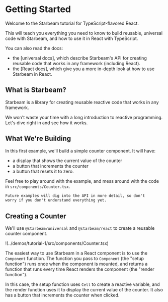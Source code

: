 # Getting Started

<script setup lang="ts">
import * as config from "../demos/tutorial-1/config.js";
</script>

Welcome to the Starbeam tutorial for TypeScript-flavored React.

This will teach you everything you need to know to build
reusable, universal code with Starbeam, and how to use it in
React with TypeScript.

You can also read the docs:

- the [universal docs], which describe Starbeam's API for
  creating reusable code that works in any framework (including
  React).
- the [React docs], which give you a more in-depth look at how to
  use Starbeam in React.

## What is Starbeam?

Starbeam is a library for creating reusable reactive code that
works in any framework.

We won't waste your time with a long introduction to reactive
programming. Let's dive right in and see how it works.

## What We're Building

In this first example, we'll build a simple counter component. It
will have:

- a display that shows the current value of the counter
- a button that increments the counter
- a button that resets it to zero.

<Demo :config="config" :size="300" />

Feel free to play around with the example, and mess around with
the code in `src/components/Counter.tsx`.

```md callout
Future examples will dig into the API in more detail, so don't
worry if you don't understand everything yet.
```

## Creating a Counter

We'll use `@starbeam/universal` and `@starbeam/react` to create a
reusable counter component.

!(../demos/tutorial-1/src/components/Counter.tsx)

The easiest way to use Starbeam in a React component is to use
the `Component` function. The function you pass to `Component`
(the "setup function") runs once when the component is mounted,
and returns a function that runs every time React renders the
component (the "render function").

In this case, the setup function uses `Cell` to create a reactive
variable, and the render function uses it to display the current
value of the counter. It also has a button that increments the
counter when clicked.
